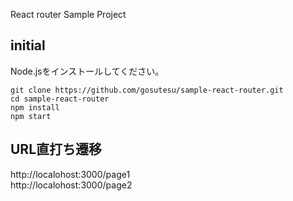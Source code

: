 React router Sample Project

## initial
Node.jsをインストールしてください。

`git clone https://github.com/gosutesu/sample-react-router.git`  
`cd sample-react-router`  
`npm install`  
`npm start`  

## URL直打ち遷移
http://localohost:3000/page1  
http://localohost:3000/page2
